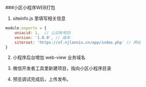 ###小区小程序WEB打包

1. siteinfo.js 里填写相关信息

~~~javascript
module.exports = {
    uniacid: 1,  // 公众账号ID
    version: '1.0.0', // 版本
    siteroot: 'https://xf.njlanniu.cn/app/index.php' // 网址
}
~~~

2. 小程序后台增加 web-view 业务域名
   
3. 微信开发者工具里新建项目，指向小区小程序目录
4. 预览调试完成后，上传发布。